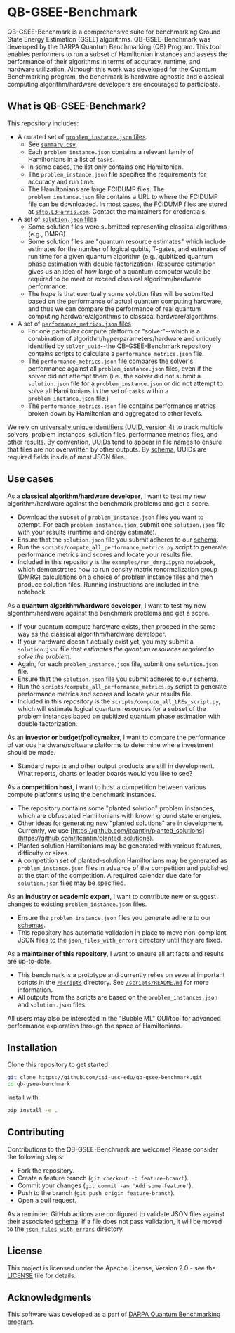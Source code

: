 # QB-GSEE-Benchmark

QB-GSEE-Benchmark is a comprehensive suite for benchmarking Ground State Energy Estimation (GSEE) algorithms.  QB-GSEE-Benchmark was developed by the DARPA Quantum Benchmarking (QB) Program. This tool enables performers to run a subset of Hamiltonian instances and assess the performance of their algorithms in terms of accuracy, runtime, and hardware utilization.  Although this work was developed for the Quantum Benchmarking program, the benchmark is hardware agnostic and classical computing algorithm/hardware developers are encouraged to participate.

## What is QB-GSEE-Benchmark?

This repository includes:
- A curated set of [`problem_instance.json` files](./data/problem_instances/).
  - See [`summary.csv`](summary.csv).
  - Each `problem_instance.json` contains a relevant family of Hamiltonians in a list of `tasks`.
  - In some cases, the list only contains one Hamiltonian.
  - The `problem_instance.json` file specifies the requirements for accuracy and run time.
  - The Hamiltonians are large FCIDUMP files.  The `problem_instance.json` file contains a URL to where the FCIDUMP file can be downloaded.  In most cases, the FCIDUMP files are stored at [`sftp.L3Harris.com`](sftp.L3Harris.com).  Contact the maintainers for credentials.  
- A set of [`solution.json` files](./solution_files/)
  - Some solution files were submitted representing classical algorithms (e.g., DMRG).
  - Some solution files are "quantum resource estimates" which include estimates for the number of logical qubits, T-gates, and estimates of run time for a given quantum algorithm (e.g., qubitized quantum phase estimation with double factorization).  Resource estimation gives us an idea of how large of a quantum computer would be required to be meet or exceed classical algorithm/hardware performance.
  - The hope is that eventually some solution files will be submitted based on the performance of actual quantum computing hardware, and thus we can compare the performance of real quantum computing hardware/algorithms to classical hardware/algorithms.
- A set of [`performance_metrics.json` files](./performance_metrics/)
  - For one particular compute platform or "solver"--which is a combination of algorithm/hyperparameters/hardware and uniquely identified by `solver_uuid`--the QB-GSEE-Benchmark repository contains scripts to calculate a `performance_metrics.json` file.  
  - The `performance_metrics.json` file compares the solver's performance against all `problem_instance.json` files, even if the solver did not attempt them (i.e., the solver did not submit a `solution.json` file for a `problem_instance.json` or did not attempt to solve all Hamiltonians in the set of `tasks` within a `problem_instance.json` file.)
  - The `performance_metrics.json` file contains performance metrics broken down by Hamiltonian and aggregated to other levels. 

We rely on [universally unique identifiers (UUID, version 4)](https://en.wikipedia.org/wiki/Universally_unique_identifier) to track multiple solvers, problem instances, solution files, performance metrics files, and other results.  By convention, UUIDs tend to appear in file names to ensure that files are not overwritten by other outputs.  By [schema](./schemas), UUIDs are required fields inside of most JSON files.  

## Use cases

As a **classical algorithm/hardware developer**, I want to test my new algorithm/hardware against the benchmark problems and get a score.
- Download the subset of `problem_instance.json` files you want to attempt.  For each `problem_instance.json`, submit one `solution.json` file with your results (runtime and energy estimate).
- Ensure that the `solution.json` file you submit adheres to our [schema](./schemas/).
- Run the `scripts/compute_all_performance_metrics.py` script to generate performance metrics and scores and locate your results file. 
- Included in this repository is the `examples/run_dmrg.ipynb` notebook, which demonstrates how to run density matrix renormalization group (DMRG) calculations on a choice of problem instance files and then produce solution files. Running instructions are included in the notebook.

As a **quantum algorithm/hardware developer**, I want to test my new algorithm/hardware against the benchmark problems and get a score. 
- If your quantum compute hardware exists, then proceed in the same way as the classical algorithm/hardware developer.
- If your hardware doesn't actually exist yet, you may submit a `solution.json` file that *estimates the quantum resources required to solve the problem*.
- Again, for each `problem_instance.json` file, submit one `solution.json` file.
- Ensure that the `solution.json` file you submit adheres to our [schema](./schemas/).
- Run the `scripts/compute_all_performance_metrics.py` script to generate performance metrics and scores and locate your results file. 
- Included in this repository is the `scripts/compute_all_LREs_script.py`, which will estimate logical quantum resources for a subset of the problem instances based on qubitized quantum phase estimation with double factorization.

As an **investor or budget/policymaker**, I want to compare the performance of various hardware/software platforms to determine where investment should be made.
- Standard reports and other output products are still in development.  What reports, charts or leader boards would you like to see?

As a **competition host**, I want to host a competition between various compute platforms using the benchmark instances.
- The repository contains some "planted solution" problem instances, which are obfuscated Hamiltonians with known ground state energies.  
- Other ideas for generating new "planted solutions" are in development.  Currently, we use [https://github.com/jtcantin/planted_solutions](https://github.com/jtcantin/planted_solutions).
- Planted solution Hamiltonians may be generated with various features, difficulty or sizes.
- A competition set of planted-solution Hamiltonians may be generated as `problem_instance.json` files in advance of the competition and published at the start of the competition.  A required calendar due date for `solution.json` files may be specified.

As an **industry or academic expert**, I want to contribute new or suggest changes to existing `problem_instance.json` files.
- Ensure the `problem_instance.json` files you generate adhere to our [schemas](./schemas/). 
- This repository has automatic validation in place to move non-compliant JSON files to the `json_files_with_errors` directory until they are fixed.
 
As a **maintainer of this repository**, I want to ensure all artifacts and results are up-to-date.
- This benchmark is a prototype and currently relies on several important scripts in the [`/scripts`](./scripts/) directory. See [`/scripts/README.md`](./scripts/README.md) for more information.
- All outputs from the scripts are based on the `problem_instances.json` and `solution.json` files.


All users may also be interested in the "Bubble ML" GUI/tool for advanced performance exploration through the space of Hamiltonians.  


## Installation

Clone this repository to get started:
```bash
git clone https://github.com/isi-usc-edu/qb-gsee-benchmark.git
cd qb-gsee-benchmark
```
Install with:
```bash
pip install -e .
```


## Contributing

Contributions to the QB-GSEE-Benchmark are welcome! Please consider the following steps:
- Fork the repository.
- Create a feature branch (`git checkout -b feature-branch`).
- Commit your changes (`git commit -am 'Add some feature'`).
- Push to the branch (`git push origin feature-branch`).
- Open a pull request.

As a reminder, GitHub actions are configured to validate JSON files against their associated [schema](./schemas/).  If a file does not pass validation, it will be moved to the [`json_files_with_errors`](./json_files_with_errors/) directory.


## License

This project is licensed under the Apache License, Version 2.0 - see the [LICENSE](LICENSE) file for details.

## Acknowledgments

This software was developed as a part of [DARPA Quantum Benchmarking program](https://www.darpa.mil/program/quantum-benchmarking).
